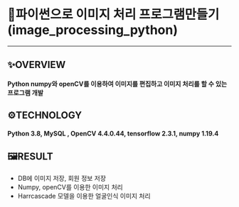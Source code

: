 # 🎨파이썬으로 이미지 처리 프로그램만들기 (image_processing_python)
---
## ✨OVERVIEW
#### Python numpy와 openCV를 이용하여 이미지를 편집하고 이미지 처리를 할 수 있는 프로그램 개발
## ⚙TECHNOLOGY
#### Python 3.8, MySQL , OpenCV 4.4.0.44, tensorflow 2.3.1, numpy 1.19.4
## 🖼RESULT
- DB에 이미지 저장, 회원 정보 저장
- Numpy, openCV를 이용한 이미지 처리
- Harrcascade 모델을 이용한 얼굴인식 이미지 처리
